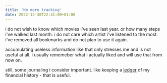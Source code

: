 ```yaml
---
title: 'No more tracking'
date: 2022-12-30T22:41:00+01:00
---
```


i do not wish to know which movies i've seen last year.
or how many steps i've walked last month.
i do not care which artist i've listened to the most.
i've removed all bookmarks and do not plan to use it again.

accumulating useless information like that only stresses me and is not useful at all.
i usually rememeber what i actually liked and will use that from now on.

still, some journaling i consider important.
like keeping a [ledger](https://hledger.org) of my financial history - that is useful.
